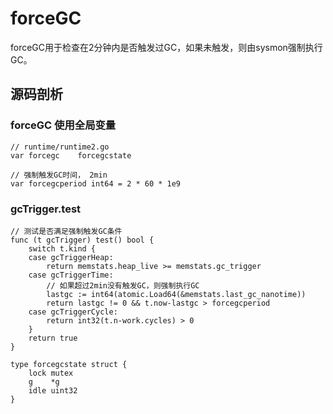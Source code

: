 # forceGC

forceGC用于检查在2分钟内是否触发过GC，如果未触发，则由sysmon强制执行GC。

## 源码剖析

###  forceGC 使用全局变量

```
// runtime/runtime2.go
var forcegc    forcegcstate

// 强制触发GC时间， 2min
var forcegcperiod int64 = 2 * 60 * 1e9
```

### gcTrigger.test

```
// 测试是否满足强制触发GC条件
func (t gcTrigger) test() bool {
	switch t.kind {
	case gcTriggerHeap:
		return memstats.heap_live >= memstats.gc_trigger
	case gcTriggerTime:
		// 如果超过2min没有触发GC，则强制执行GC
		lastgc := int64(atomic.Load64(&memstats.last_gc_nanotime))
		return lastgc != 0 && t.now-lastgc > forcegcperiod
	case gcTriggerCycle:
		return int32(t.n-work.cycles) > 0
	}
	return true
}
```

```
type forcegcstate struct {
	lock mutex
	g    *g
	idle uint32
}
```